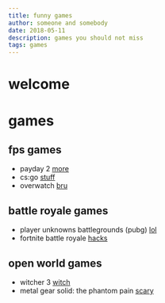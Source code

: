 ```yaml
---
title: funny games
author: someone and somebody
date: 2018-05-11
description: games you should not miss
tags: games
---
```


# welcome

# games

## fps games

* payday 2 [more](https://en.m.wikipedia.org/wiki/Payday_2)
* cs:go [stuff](https://m.youtube.com/watch?v=szzPBXxx2rI)
* overwatch [bru](https://www.google.de/search?q=overwatch&ie=UTF-8&oe=UTF-8&hl=en-de&client=safari#imgrc=S3TMhds1_IKhRM:)

## battle royale games

* player unknowns battlegrounds (pubg) [lol](https://m.youtube.com/watch?v=OtOci3MCa1Q)
* fortnite battle royale [hacks](https://m.youtube.com/watch?v=TkJBKnHWTDM)

## open world games
* witcher 3 [witch](http://thewitcher.com/en/witcher3)
* metal gear solid: the phantom pain [scary](https://m.youtube.com/watch?v=clV3iKNc0XU)
